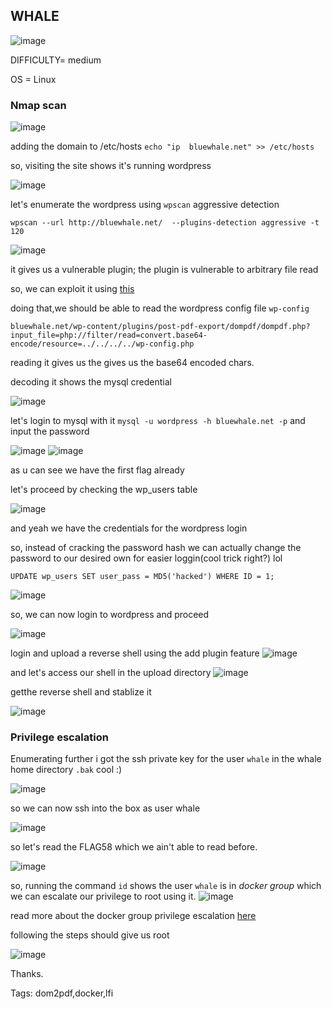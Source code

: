 ## WHALE

![image](https://github.com/0xVenus/0xVenus.github.io/assets/97831939/6a7ee79c-1f97-4372-b29b-46193440a592)



DIFFICULTY= medium

OS = Linux


### Nmap scan

![image](https://github.com/0xVenus/0xVenus.github.io/assets/97831939/e7ac9040-3910-472c-be9b-5ef758724426)

adding the domain to /etc/hosts
``echo "ip  bluewhale.net" >> /etc/hosts``

so, visiting the site shows it's running wordpress

![image](https://github.com/0xVenus/0xVenus.github.io/assets/97831939/016ff2dd-3aa3-4996-87f1-71fe567ed16f)

let's enumerate the wordpress using ``wpscan`` aggressive detection

```wpscan --url http://bluewhale.net/  --plugins-detection aggressive -t 120```

![image](https://github.com/0xVenus/0xVenus.github.io/assets/97831939/e4f489b7-a427-4c19-8ae1-ac24d5acb083)

it gives us a vulnerable plugin; the plugin is vulnerable to arbitrary file read

so, we can exploit it using [this](https://www.exploit-db.com/exploits/33004)

doing that,we should be able to read the wordpress config file ``wp-config``

```bluewhale.net/wp-content/plugins/post-pdf-export/dompdf/dompdf.php?input_file=php://filter/read=convert.base64-encode/resource=../../../../wp-config.php```

reading it gives us the gives us the base64 encoded chars.

decoding it shows the mysql credential

![image](https://github.com/0xVenus/0xVenus.github.io/assets/97831939/01cdc783-aa0d-4bb4-90b5-4cc1923258e5)

let's login to mysql with it 
``mysql -u wordpress -h bluewhale.net -p``
and input the password

![image](https://github.com/0xVenus/0xVenus.github.io/assets/97831939/7780d4f1-3484-4965-9a8e-160e4e8cad08)
![image](https://github.com/0xVenus/0xVenus.github.io/assets/97831939/8e86ab4c-12bc-4a85-b364-48d9a0198a5a)

as u can see we have the first flag already

let's proceed by checking the wp_users table 

![image](https://github.com/0xVenus/0xVenus.github.io/assets/97831939/eb5268df-f706-4f33-9883-980684964c78)

and yeah we have the credentials for the wordpress login

so, instead of cracking the password hash we can actually change the password to our desired own for easier loggin(cool trick right?) lol

```UPDATE wp_users SET user_pass = MD5('hacked') WHERE ID = 1;```

![image](https://github.com/0xVenus/0xVenus.github.io/assets/97831939/bc564284-6efa-44b7-a82f-dcd6707a4d05)

so, we can now login to wordpress and proceed

![image](https://github.com/0xVenus/0xVenus.github.io/assets/97831939/4b971843-adc4-4474-90ba-1f82bfa63aca)

login and upload a reverse shell using the add plugin feature
![image](https://github.com/0xVenus/0xVenus.github.io/assets/97831939/288de2a8-c124-488d-9af6-0499c0212844)

and let's access our shell in the upload directory
![image](https://github.com/0xVenus/0xVenus.github.io/assets/97831939/49a87b3e-5c6e-4a98-952d-ae3f2b0020b0)

 getthe reverse shell and stablize it

 ![image](https://github.com/0xVenus/0xVenus.github.io/assets/97831939/4f5fedf6-4f12-4775-b36c-3350bc222824)


### Privilege escalation

 Enumerating further i got the ssh private key for the user ``whale`` in the whale home directory ``.bak`` cool :)

 ![image](https://github.com/0xVenus/0xVenus.github.io/assets/97831939/b03ecfd8-664d-4866-b2d6-155715944b35)

 so we can now ssh into the box as user whale

 ![image](https://github.com/0xVenus/0xVenus.github.io/assets/97831939/dfe9578b-01d0-4564-b69a-2779e77e4964)

 so let's read the FLAG58 which we ain't able to read before.

 ![image](https://github.com/0xVenus/0xVenus.github.io/assets/97831939/dc6da781-061d-45c5-80dc-f1c0ab394633)

 so, running the command ``id`` shows the user ``whale`` is in *docker group* which we can escalate our privilege to root using it.
 ![image](https://github.com/0xVenus/0xVenus.github.io/assets/97831939/baa92ea4-4cfa-4fb5-96d7-9cc1fa8501cc)

 read more about the docker group privilege escalation [here](https://flast101.github.io/docker-privesc/)

following the steps should give us root

![image](https://github.com/0xVenus/0xVenus.github.io/assets/97831939/ac79dee5-74fc-49d2-bf98-e53b52529e5a)


Thanks.

Tags: dom2pdf,docker,lfi












